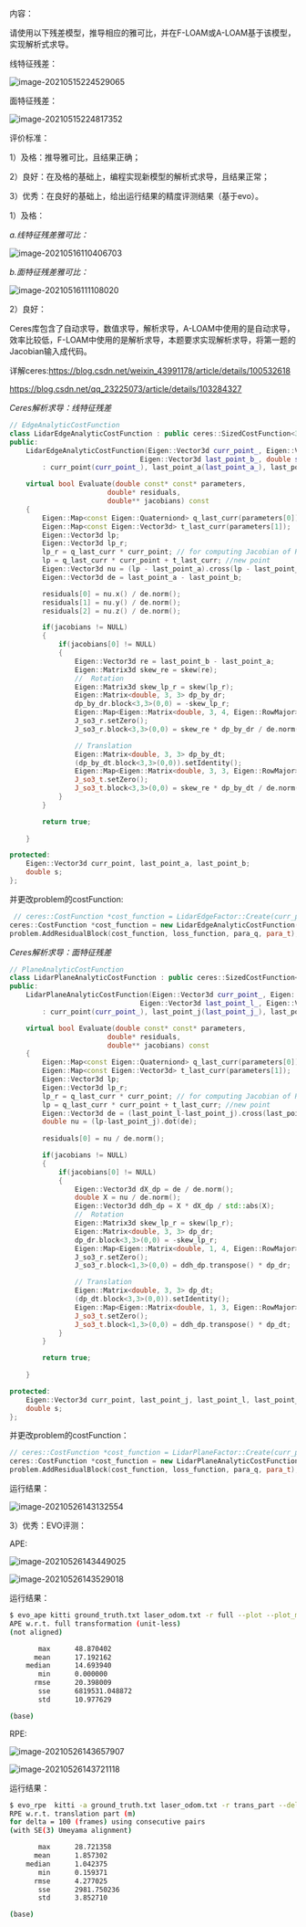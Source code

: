 内容：

请使用以下残差模型，推导相应的雅可比，并在F-LOAM或A-LOAM基于该模型，实现解析式求导。

线特征残差：

![image-20210515224529065](../../images/image-20210515224529065.png)

面特征残差：

![image-20210515224817352](../../images/image-20210515224817352.png)

评价标准：

1）及格：推导雅可比，且结果正确；

2）良好：在及格的基础上，编程实现新模型的解析式求导，且结果正常；

3）优秀：在良好的基础上，给出运行结果的精度评测结果（基于evo）。



1）及格：

*a.线特征残差雅可比：*



![image-20210516110406703](../../images/image-20210516110406703.png)

*b.面特征残差雅可比：*

![image-20210516111108020](../../images/image-20210516111108020.png)



2）良好：

Ceres库包含了自动求导，数值求导，解析求导，A-LOAM中使用的是自动求导，效率比较低，F-LOAM中使用的是解析求导，本题要求实现解析求导，将第一题的Jacobian输入成代码。

详解ceres:https://blog.csdn.net/weixin_43991178/article/details/100532618

https://blog.csdn.net/qq_23225073/article/details/103284327

*Ceres解析求导：线特征残差*

```c++
// EdgeAnalyticCostFunction
class LidarEdgeAnalyticCostFunction : public ceres::SizedCostFunction<3, 4, 3> {
public:
    LidarEdgeAnalyticCostFunction(Eigen::Vector3d curr_point_, Eigen::Vector3d last_point_a_,
								Eigen::Vector3d last_point_b_, double s_)
		: curr_point(curr_point_), last_point_a(last_point_a_), last_point_b(last_point_b_), s(s_) {}

  	virtual bool Evaluate(double const* const* parameters,
                        double* residuals,
                        double** jacobians) const 
	{
		Eigen::Map<const Eigen::Quaterniond> q_last_curr(parameters[0]);
		Eigen::Map<const Eigen::Vector3d> t_last_curr(parameters[1]);
		Eigen::Vector3d lp;
		Eigen::Vector3d lp_r;
		lp_r = q_last_curr * curr_point; // for computing Jacobian of Rotation: dp_by_dr
		lp = q_last_curr * curr_point + t_last_curr; //new point
		Eigen::Vector3d nu = (lp - last_point_a).cross(lp - last_point_b);
		Eigen::Vector3d de = last_point_a - last_point_b;

		residuals[0] = nu.x() / de.norm();
		residuals[1] = nu.y() / de.norm();
		residuals[2] = nu.z() / de.norm();

		if(jacobians != NULL)
		{
			if(jacobians[0] != NULL)
			{
				Eigen::Vector3d re = last_point_b - last_point_a;
				Eigen::Matrix3d skew_re = skew(re);
				//  Rotation
				Eigen::Matrix3d skew_lp_r = skew(lp_r);
				Eigen::Matrix<double, 3, 3> dp_by_dr;
				dp_by_dr.block<3,3>(0,0) = -skew_lp_r;
				Eigen::Map<Eigen::Matrix<double, 3, 4, Eigen::RowMajor> > J_so3_r(jacobians[0]);
				J_so3_r.setZero();
				J_so3_r.block<3,3>(0,0) = skew_re * dp_by_dr / de.norm();

				// Translation
				Eigen::Matrix<double, 3, 3> dp_by_dt;
				(dp_by_dt.block<3,3>(0,0)).setIdentity();
				Eigen::Map<Eigen::Matrix<double, 3, 3, Eigen::RowMajor> > J_so3_t(jacobians[1]);
				J_so3_t.setZero();
				J_so3_t.block<3,3>(0,0) = skew_re * dp_by_dt / de.norm();	
			}
		}

		return true;
 
	}

protected:
	Eigen::Vector3d curr_point, last_point_a, last_point_b;
	double s;
};
```

并更改problem的costFunction:

```c++
 // ceres::CostFunction *cost_function = LidarEdgeFactor::Create(curr_point, last_point_a, last_point_b, s);
ceres::CostFunction *cost_function = new LidarEdgeAnalyticCostFunction(curr_point, last_point_a, last_point_b, s);  
problem.AddResidualBlock(cost_function, loss_function, para_q, para_t);
```

*Ceres解析求导：面特征残差*

```c++
// PlaneAnalyticCostFunction
class LidarPlaneAnalyticCostFunction : public ceres::SizedCostFunction<1, 4, 3> {
public:
    LidarPlaneAnalyticCostFunction(Eigen::Vector3d curr_point_, Eigen::Vector3d last_point_j_,
								Eigen::Vector3d last_point_l_, Eigen::Vector3d last_point_m_, double s_)
		: curr_point(curr_point_), last_point_j(last_point_j_), last_point_l(last_point_l_), last_point_m(last_point_m_), s(s_) {}

  	virtual bool Evaluate(double const* const* parameters,
                        double* residuals,
                        double** jacobians) const 
	{
		Eigen::Map<const Eigen::Quaterniond> q_last_curr(parameters[0]);
		Eigen::Map<const Eigen::Vector3d> t_last_curr(parameters[1]);
		Eigen::Vector3d lp;
		Eigen::Vector3d lp_r;
		lp_r = q_last_curr * curr_point; // for computing Jacobian of Rotation: dp_dr
		lp = q_last_curr * curr_point + t_last_curr; //new point
		Eigen::Vector3d de = (last_point_l-last_point_j).cross(last_point_m-last_point_j);
		double nu = (lp-last_point_j).dot(de);
		
		residuals[0] = nu / de.norm();

		if(jacobians != NULL)
		{
			if(jacobians[0] != NULL)
			{
				Eigen::Vector3d dX_dp = de / de.norm();
				double X = nu / de.norm();
				Eigen::Vector3d ddh_dp = X * dX_dp / std::abs(X);
				//  Rotation
				Eigen::Matrix3d skew_lp_r = skew(lp_r);
				Eigen::Matrix<double, 3, 3> dp_dr;
				dp_dr.block<3,3>(0,0) = -skew_lp_r;
				Eigen::Map<Eigen::Matrix<double, 1, 4, Eigen::RowMajor> > J_so3_r(jacobians[0]);
				J_so3_r.setZero();
				J_so3_r.block<1,3>(0,0) = ddh_dp.transpose() * dp_dr;

				// Translation
				Eigen::Matrix<double, 3, 3> dp_dt;
				(dp_dt.block<3,3>(0,0)).setIdentity();
				Eigen::Map<Eigen::Matrix<double, 1, 3, Eigen::RowMajor> > J_so3_t(jacobians[1]);
				J_so3_t.setZero();
				J_so3_t.block<1,3>(0,0) = ddh_dp.transpose() * dp_dt;
			}
		}

		return true;
 
	}

protected:
	Eigen::Vector3d curr_point, last_point_j, last_point_l, last_point_m;
	double s;
};
```

并更改problem的costFunction：

```c++
// ceres::CostFunction *cost_function = LidarPlaneFactor::Create(curr_point, last_point_a, last_point_b, last_point_c, s);
ceres::CostFunction *cost_function = new LidarPlaneAnalyticCostFunction(curr_point, last_point_a, last_point_b, last_point_c, s);
problem.AddResidualBlock(cost_function, loss_function, para_q, para_t);
```

运行结果：

![image-20210526143132554](../../images/image-20210526143132554.png)

3）优秀：EVO评测：

APE:

![image-20210526143449025](../../images/image-20210526143449025.png)

![image-20210526143529018](../../images/image-20210526143529018.png)

运行结果：

```bash
$ evo_ape kitti ground_truth.txt laser_odom.txt -r full --plot --plot_mode xyz
APE w.r.t. full transformation (unit-less)
(not aligned)

       max      48.870402
      mean      17.192162
    median      14.693940
       min      0.000000
      rmse      20.398009
       sse      6819531.048872
       std      10.977629

(base) 
```



RPE:

![image-20210526143657907](../../images/image-20210526143657907.png)

![image-20210526143721118](../../images/image-20210526143721118.png)

运行结果：

```bash
$ evo_rpe  kitti -a ground_truth.txt laser_odom.txt -r trans_part --delta 100 --plot --plot_mode xyz
RPE w.r.t. translation part (m)
for delta = 100 (frames) using consecutive pairs
(with SE(3) Umeyama alignment)

       max      28.721358
      mean      1.857302
    median      1.042375
       min      0.159371
      rmse      4.277025
       sse      2981.750236
       std      3.852710

(base) 
```



